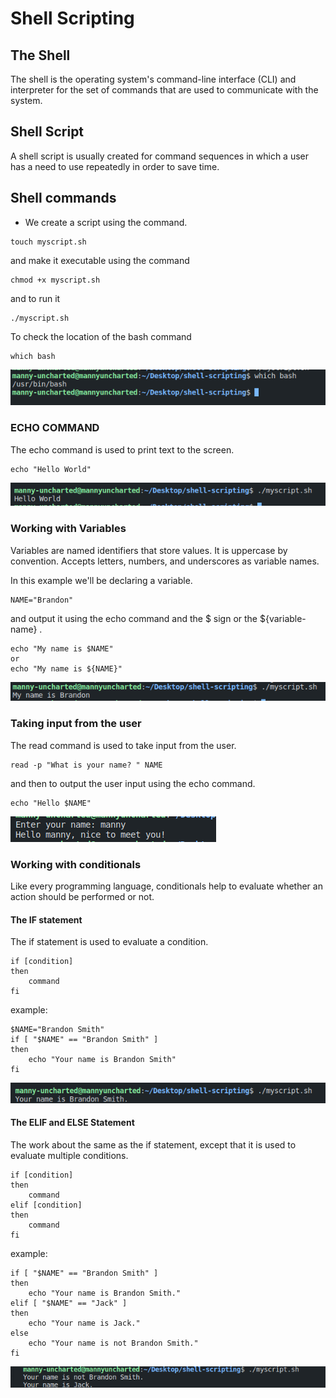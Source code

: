 # Shell Scripting


## The Shell
The shell is the operating system's command-line interface (CLI) and interpreter for the set of commands that are used to communicate with the system.

## Shell Script
A shell script is usually created for command sequences in which a user has a need to use repeatedly in order to save time.

## Shell commands
- We create a script using the command.
```
touch myscript.sh
```
and make it executable using the command
```
chmod +x myscript.sh
```
and to run it
```
./myscript.sh
```

To check the location of the bash command 
```
which bash
```
![Location of the bash command](img/which_bash.png)

### ECHO COMMAND
The echo command is used to print text to the screen.

```
echo "Hello World"
```
![To print text to the screen](img/echo-hello-world.png)

### Working with Variables
Variables are named identifiers that store values. It is uppercase by convention. Accepts letters, numbers, and underscores as variable names.

In this example we'll be declaring a variable.
```
NAME="Brandon"
```
and output it using the echo command and the $ sign or the ${variable-name} .
```
echo "My name is $NAME"
or
echo "My name is ${NAME}"
```
![Printing a variable](img/echo-my-name.png)

### Taking input from the user
The read command is used to take input from the user.

```
read -p "What is your name? " NAME
```
and then to output the user input using the echo command.
```
echo "Hello $NAME"
```
![Taking input from the user](img/read-input.png)

### Working with conditionals
Like every programming language, conditionals help to evaluate whether an action should be performed or not.
#### The IF statement
The if statement is used to evaluate a condition.

```
if [condition]
then
    command
fi
```
example:
```
$NAME="Brandon Smith"
if [ "$NAME" == "Brandon Smith" ]
then
    echo "Your name is Brandon Smith"
fi
```
![test](img/if-statement.png)

#### The ELIF and ELSE Statement
The work about the same as the if statement, except that it is used to evaluate multiple conditions.

```
if [condition]
then
    command
elif [condition]
then
    command
fi
```
example:
```
if [ "$NAME" == "Brandon Smith" ]
then
    echo "Your name is Brandon Smith."
elif [ "$NAME" == "Jack" ]
then
    echo "Your name is Jack."
else
    echo "Your name is not Brandon Smith."
fi
```
![test](img/elif-else-statement.png)

